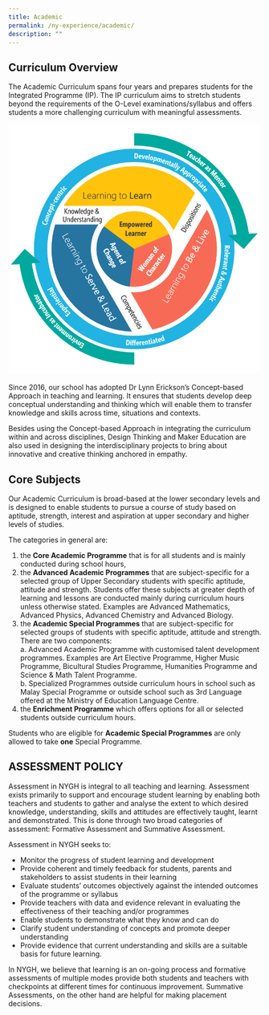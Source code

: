 ```yaml
---
title: Academic
permalink: /ny-experience/academic/
description: ""
---
```

## Curriculum Overview


The Academic Curriculum spans four years and prepares students for the Integrated Programme (IP). The IP curriculum aims to stretch students beyond the requirements of the O-Level examinations/syllabus and offers students a more challenging curriculum with meaningful assessments.

<img style="width:500px" src="/images/nyghcurriculumframework.png">
<br>

Since 2016, our school has adopted Dr Lynn Erickson’s Concept-based Approach in teaching and learning. It ensures that students develop deep conceptual understanding and thinking which will enable them to transfer knowledge and skills across time, situations and contexts.

Besides using the Concept-based Approach in integrating the curriculum within and across disciplines, Design Thinking and Maker Education are also used in designing the interdisciplinary projects to bring about innovative and creative thinking anchored in empathy.


## Core Subjects


Our Academic Curriculum is broad-based at the lower secondary levels and is designed to enable students to pursue a course of study based on aptitude, strength, interest and aspiration at upper secondary and higher levels of studies.

The categories in general are:

<ol>
<li>the&nbsp;<strong>Core Academic Programme</strong>&nbsp;that is for all students and is mainly conducted during school hours,</li>
<li>the&nbsp;<strong>Advanced Academic Programmes</strong>&nbsp;that are subject-specific for a selected group of Upper Secondary students with specific aptitude, attitude and strength. Students offer these subjects at greater depth of learning and lessons are conducted mainly during curriculum hours unless otherwise stated. Examples are Advanced Mathematics, Advanced Physics, Advanced Chemistry and Advanced Biology.</li>
<li>the&nbsp;<strong>Academic Special Programmes</strong>&nbsp;that are subject-specific for selected groups of students with specific aptitude, attitude and strength. There are two components:<br>
a.  Advanced Academic Programme with customised talent development programmes. Examples are Art Elective Programme, Higher Music Programme, Bicultural Studies Programme, Humanities Programme and Science &amp; Math Talent Programme.<br>
b.  Specialized Programmes outside curriculum hours in school such as Malay Special Programme or outside school such as 3rd Language offered at the Ministry of Education Language Centre.</li>
<li>the&nbsp;<strong>Enrichment Programme</strong>&nbsp;which offers options for all or selected students outside curriculum hours.</li>
</ol>


Students who are eligible for&nbsp;**Academic Special Programmes**&nbsp;are only allowed to take&nbsp;**one**&nbsp;Special Programme.


## ASSESSMENT POLICY


Assessment in NYGH is integral to all teaching and learning. Assessment exists primarily to support and encourage student learning by enabling both teachers and students to gather and analyse the extent to which desired knowledge, understanding, skills and attitudes are effectively taught, learnt and demonstrated. This is done through two broad categories of assessment: Formative Assessment and Summative Assessment.

Assessment in NYGH seeks to:

*   Monitor the progress of student learning and development
*   Provide coherent and timely feedback for students, parents and stakeholders to assist students in their learning
*   Evaluate students’ outcomes objectively against the intended outcomes of the programme or syllabus
*   Provide teachers with data and evidence relevant in evaluating the effectiveness of their teaching and/or programmes
*   Enable students to demonstrate what they know and can do
*   Clarify student understanding of concepts and promote deeper understanding
*   Provide evidence that current understanding and skills are a suitable basis for future learning.

In NYGH, we believe that learning is an on-going process and formative assessments of multiple modes provide both students and teachers with checkpoints at different times for continuous improvement. Summative Assessments, on the other hand are helpful for making placement decisions.
